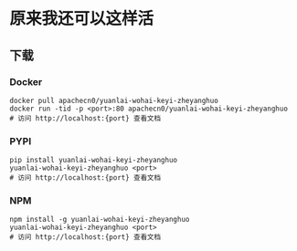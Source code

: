 # 原来我还可以这样活

## 下载

### Docker

```
docker pull apachecn0/yuanlai-wohai-keyi-zheyanghuo
docker run -tid -p <port>:80 apachecn0/yuanlai-wohai-keyi-zheyanghuo
# 访问 http://localhost:{port} 查看文档
```

### PYPI

```
pip install yuanlai-wohai-keyi-zheyanghuo
yuanlai-wohai-keyi-zheyanghuo <port>
# 访问 http://localhost:{port} 查看文档
```

### NPM

```
npm install -g yuanlai-wohai-keyi-zheyanghuo
yuanlai-wohai-keyi-zheyanghuo <port>
# 访问 http://localhost:{port} 查看文档
```